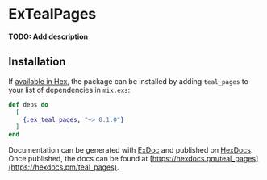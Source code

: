 # ExTealPages

**TODO: Add description**

## Installation

If [available in Hex](https://hex.pm/docs/publish), the package can be installed
by adding `teal_pages` to your list of dependencies in `mix.exs`:

```elixir
def deps do
  [
    {:ex_teal_pages, "~> 0.1.0"}
  ]
end
```

Documentation can be generated with [ExDoc](https://github.com/elixir-lang/ex_doc)
and published on [HexDocs](https://hexdocs.pm). Once published, the docs can
be found at [https://hexdocs.pm/teal_pages](https://hexdocs.pm/teal_pages).

